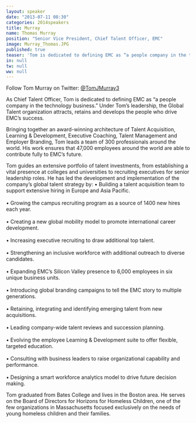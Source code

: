 ```yaml
---
layout: speaker
date: "2013-07-11 08:30"
categories: 2014speakers
title: Murray
name: Thomas Murray
position: "Senior Vice President, Chief Talent Officer, EMC"
image: Murray_Thomas.JPG
published: true
teaser: 'Tom is dedicated to defining EMC as “a people company in the technology business.”'
in: null
tw: null
ww: null
---
```

Follow Tom Murray on Twitter: <a href="https://twitter.com/TomJMurray3" target="_blank">@TomJMurray3</a>

As Chief Talent Officer, Tom is dedicated to defining EMC as “a people company in the technology business.”  Under Tom’s leadership, the Global Talent organization attracts, retains and develops the people who drive EMC’s success. 

Bringing together an award-winning architecture of Talent Acquisition, Learning & Development, Executive Coaching, Talent Management and Employer Branding, Tom leads a team of 300 professionals around the world. His work ensures that 47,000 employees around the world are able to contribute fully to EMC’s future.

Tom guides an extensive portfolio of talent investments, from establishing a vital presence at colleges and universities to recruiting executives for senior leadership roles. He has led the development and implementation of the company’s global talent strategy by:
•   Building a talent acquisition team to support extensive hiring in Europe and Asia Pacific.
<br/><br/>•   Growing the campus recruiting program as a source of 1400 new hires each year.
<br/><br/>•   Creating a new global mobility model to promote international career development. 
<br/><br/>•   Increasing executive recruiting to draw additional top talent.
<br/><br/>•   Strengthening an inclusive workforce with additional outreach to diverse candidates.
<br/><br/>•   Expanding EMC’s Silicon Valley presence to 6,000 employees in six unique business units.
<br/><br/>•   Introducing global branding campaigns to tell the EMC story to multiple generations.
<br/><br/>•   Retaining, integrating and identifying emerging talent from new acquisitions.
<br/><br/>•   Leading company-wide talent reviews and succession planning. 
<br/><br/>•   Evolving the employee Learning & Development suite to offer flexible, targeted education.
<br/><br/>•   Consulting with business leaders to raise organizational capability and performance.
<br/><br/>•   Designing a smart workforce analytics model to drive future decision making. 

Tom graduated from Bates College and lives in the Boston area. He serves on the Board of Directors for Horizons for Homeless Children, one of the few organizations in Massachusetts focused exclusively on the needs of young homeless children and their families.
